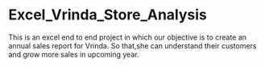 # Excel_Vrinda_Store_Analysis
This is an excel end to end project in which our objective is to create an annual sales report for Vrinda.
So that,she can understand their customers and grow more sales in upcoming year.
